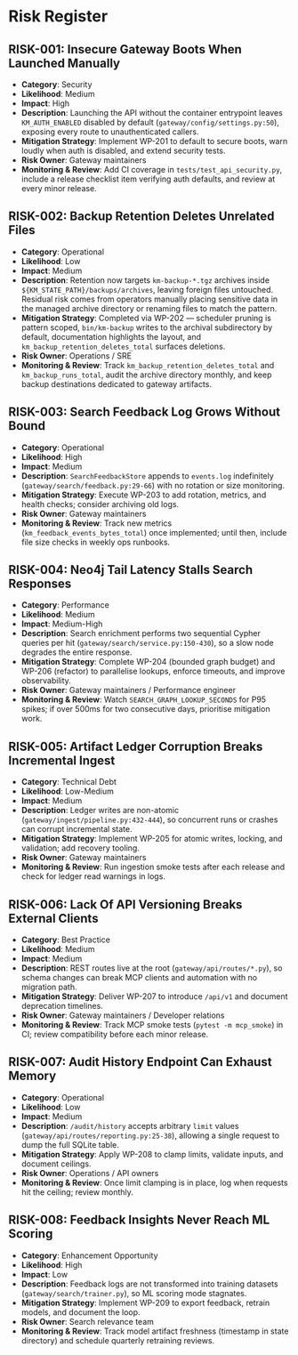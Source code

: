 
# Risk Register

## RISK-001: Insecure Gateway Boots When Launched Manually
- **Category**: Security
- **Likelihood**: Medium
- **Impact**: High
- **Description**: Launching the API without the container entrypoint leaves `KM_AUTH_ENABLED` disabled by default (`gateway/config/settings.py:50`), exposing every route to unauthenticated callers.
- **Mitigation Strategy**: Implement WP-201 to default to secure boots, warn loudly when auth is disabled, and extend security tests.
- **Risk Owner**: Gateway maintainers
- **Monitoring & Review**: Add CI coverage in `tests/test_api_security.py`, include a release checklist item verifying auth defaults, and review at every minor release.

## RISK-002: Backup Retention Deletes Unrelated Files
- **Category**: Operational
- **Likelihood**: Low
- **Impact**: Medium
- **Description**: Retention now targets `km-backup-*.tgz` archives inside `${KM_STATE_PATH}/backups/archives`, leaving foreign files untouched. Residual risk comes from operators manually placing sensitive data in the managed archive directory or renaming files to match the pattern.
- **Mitigation Strategy**: Completed via WP-202 — scheduler pruning is pattern scoped, `bin/km-backup` writes to the archival subdirectory by default, documentation highlights the layout, and `km_backup_retention_deletes_total` surfaces deletions.
- **Risk Owner**: Operations / SRE
- **Monitoring & Review**: Track `km_backup_retention_deletes_total` and `km_backup_runs_total`, audit the archive directory monthly, and keep backup destinations dedicated to gateway artifacts.

## RISK-003: Search Feedback Log Grows Without Bound
- **Category**: Operational
- **Likelihood**: High
- **Impact**: Medium
- **Description**: `SearchFeedbackStore` appends to `events.log` indefinitely (`gateway/search/feedback.py:29-66`) with no rotation or size monitoring.
- **Mitigation Strategy**: Execute WP-203 to add rotation, metrics, and health checks; consider archiving old logs.
- **Risk Owner**: Gateway maintainers
- **Monitoring & Review**: Track new metrics (`km_feedback_events_bytes_total`) once implemented; until then, include file size checks in weekly ops runbooks.

## RISK-004: Neo4j Tail Latency Stalls Search Responses
- **Category**: Performance
- **Likelihood**: Medium
- **Impact**: Medium-High
- **Description**: Search enrichment performs two sequential Cypher queries per hit (`gateway/search/service.py:150-430`), so a slow node degrades the entire response.
- **Mitigation Strategy**: Complete WP-204 (bounded graph budget) and WP-206 (refactor) to parallelise lookups, enforce timeouts, and improve observability.
- **Risk Owner**: Gateway maintainers / Performance engineer
- **Monitoring & Review**: Watch `SEARCH_GRAPH_LOOKUP_SECONDS` for P95 spikes; if over 500ms for two consecutive days, prioritise mitigation work.

## RISK-005: Artifact Ledger Corruption Breaks Incremental Ingest
- **Category**: Technical Debt
- **Likelihood**: Low-Medium
- **Impact**: Medium
- **Description**: Ledger writes are non-atomic (`gateway/ingest/pipeline.py:432-444`), so concurrent runs or crashes can corrupt incremental state.
- **Mitigation Strategy**: Implement WP-205 for atomic writes, locking, and validation; add recovery tooling.
- **Risk Owner**: Gateway maintainers
- **Monitoring & Review**: Run ingestion smoke tests after each release and check for ledger read warnings in logs.

## RISK-006: Lack Of API Versioning Breaks External Clients
- **Category**: Best Practice
- **Likelihood**: Medium
- **Impact**: Medium
- **Description**: REST routes live at the root (`gateway/api/routes/*.py`), so schema changes can break MCP clients and automation with no migration path.
- **Mitigation Strategy**: Deliver WP-207 to introduce `/api/v1` and document deprecation timelines.
- **Risk Owner**: Gateway maintainers / Developer relations
- **Monitoring & Review**: Track MCP smoke tests (`pytest -m mcp_smoke`) in CI; review compatibility before each minor release.

## RISK-007: Audit History Endpoint Can Exhaust Memory
- **Category**: Operational
- **Likelihood**: Low
- **Impact**: Medium
- **Description**: `/audit/history` accepts arbitrary `limit` values (`gateway/api/routes/reporting.py:25-38`), allowing a single request to dump the full SQLite table.
- **Mitigation Strategy**: Apply WP-208 to clamp limits, validate inputs, and document ceilings.
- **Risk Owner**: Operations / API owners
- **Monitoring & Review**: Once limit clamping is in place, log when requests hit the ceiling; review monthly.

## RISK-008: Feedback Insights Never Reach ML Scoring
- **Category**: Enhancement Opportunity
- **Likelihood**: High
- **Impact**: Low
- **Description**: Feedback logs are not transformed into training datasets (`gateway/search/trainer.py`), so ML scoring mode stagnates.
- **Mitigation Strategy**: Implement WP-209 to export feedback, retrain models, and document the loop.
- **Risk Owner**: Search relevance team
- **Monitoring & Review**: Track model artifact freshness (timestamp in state directory) and schedule quarterly retraining reviews.
